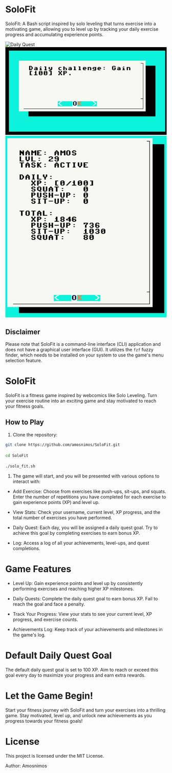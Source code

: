 # SoloFit
SoloFit: A Bash script inspired by solo leveling that turns exercise into a motivating game, allowing you to level up by tracking your daily exercise progress and accumulating experience points.

![Daily Quest](https://static.wikia.nocookie.net/solo-leveling/images/c/c7/DailyQuest1.jpg/revision/latest/scale-to-width-down/350?cb=20210815155422)
![Reward](https://github.com/AmosNimos/SoloFit/blob/main/reward.png)
![Reward](https://github.com/AmosNimos/SoloFit/blob/main/Screenshot%20from%202024-03-23%2022-22-27.png)

## Disclaimer

Please note that SoloFit is a command-line interface (CLI) application and does not have a graphical user interface (GUI). It utilizes the `fzf` fuzzy finder, which needs to be installed on your system to use the game's menu selection feature.

# SoloFit

SoloFit is a fitness game inspired by webcomics like Solo Leveling. Turn your exercise routine into an exciting game and stay motivated to reach your fitness goals.

## How to Play

1. Clone the repository:

```bash
git clone https://github.com/amosnimos/SoloFit.git

cd SoloFit

./solo_fit.sh
```

1. The game will start, and you will be presented with various options to interact with:

- Add Exercise: Choose from exercises like push-ups, sit-ups, and squats. Enter the number of repetitions you have completed for each exercise to gain experience points (XP) and level up.

- View Stats: Check your username, current level, XP progress, and the total number of exercises you have performed.

- Daily Quest: Each day, you will be assigned a daily quest goal. Try to achieve this goal by completing exercises to earn bonus XP.

- Log: Access a log of all your achievements, level-ups, and quest completions.

# Game Features
- Level Up: Gain experience points and level up by consistently performing exercises and reaching higher XP milestones.

- Daily Quests: Complete the daily quest goal to earn bonus XP. Fail to reach the goal and face a penalty.

- Track Your Progress: View your stats to see your current level, XP progress, and exercise counts.

- Achievements Log: Keep track of your achievements and milestones in the game's log.

# Default Daily Quest Goal

The default daily quest goal is set to 100 XP. Aim to reach or exceed this goal every day to maximize your progress and earn extra rewards.

# Let the Game Begin!

Start your fitness journey with SoloFit and turn your exercises into a thrilling game. Stay motivated, level up, and unlock new achievements as you progress towards your fitness goals!

# License

This project is licensed under the MIT License.

Author: Amosnimos
